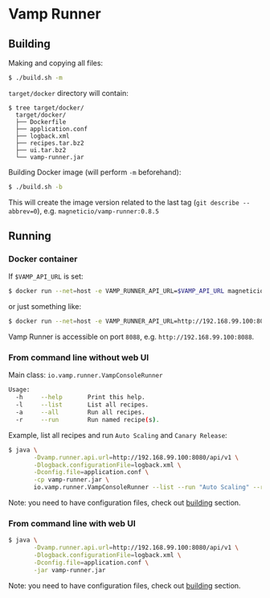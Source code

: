 # Vamp Runner

## Building

Making and copying all files:

```sh
$ ./build.sh -m
```

`target/docker` directory will contain:

```
$ tree target/docker/
  target/docker/
  ├── Dockerfile
  ├── application.conf
  ├── logback.xml
  ├── recipes.tar.bz2
  ├── ui.tar.bz2
  └── vamp-runner.jar
```

Building Docker image (will perform `-m` beforehand):

```sh
$ ./build.sh -b
```

This will create the image version related to the last tag (`git describe --abbrev=0`), e.g. `magneticio/vamp-runner:0.8.5`

## Running

### Docker container

If `$VAMP_API_URL` is set:

```sh
$ docker run --net=host -e VAMP_RUNNER_API_URL=$VAMP_API_URL magneticio/vamp-runner:0.8.5
```

or just something like:

```sh
$ docker run --net=host -e VAMP_RUNNER_API_URL=http://192.168.99.100:8080/api/v1 magneticio/vamp-runner:0.8.5
```

Vamp Runner is accessible on port `8088`, e.g. `http://192.168.99.100:8088`.

### From command line without web UI

Main class: `io.vamp.runner.VampConsoleRunner`

```sh
Usage:
  -h     --help       Print this help.
  -l     --list       List all recipes.
  -a     --all        Run all recipes.
  -r     --run        Run named recipe(s).
```

Example, list all recipes and run `Auto Scaling` and `Canary Release`: 

```sh
$ java \
       -Dvamp.runner.api.url=http://192.168.99.100:8080/api/v1 \
       -Dlogback.configurationFile=logback.xml \
       -Dconfig.file=application.conf \
       -cp vamp-runner.jar \
       io.vamp.runner.VampConsoleRunner --list --run "Auto Scaling" --run "Canary Release"
```

Note: you need to have configuration files, check out [building](#building) section.

### From command line with web UI 

```sh
$ java \
       -Dvamp.runner.api.url=http://192.168.99.100:8080/api/v1 \
       -Dlogback.configurationFile=logback.xml \
       -Dconfig.file=application.conf \
       -jar vamp-runner.jar
```

Note: you need to have configuration files, check out [building](#building) section.
